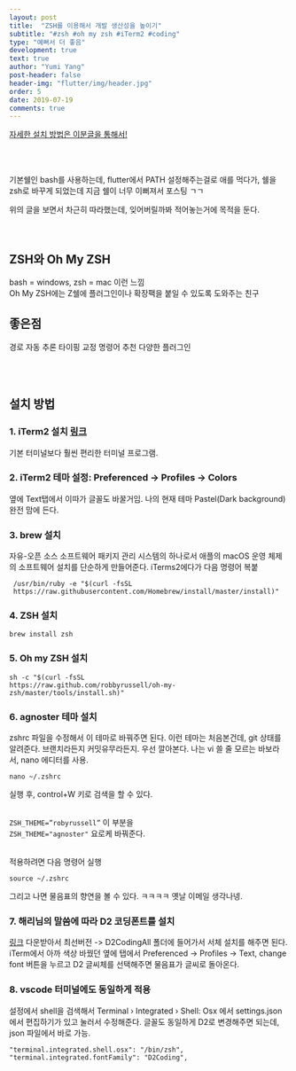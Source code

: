 ```yaml
---
layout: post
title:  "ZSH를 이용해서 개발 생산성을 높이기"
subtitle: "#zsh #oh my zsh #iTerm2 #coding"
type: "예뻐서 더 좋음"
development: true
text: true
author: "Yumi Yang"
post-header: false
header-img: "flutter/img/header.jpg"
order: 5
date: 2019-07-19
comments: true
---
```



[자세한 설치 방법은 이분글을 통해서!](https://medium.com/harrythegreat/oh-my-zsh-iterm2%EB%A1%9C-%ED%84%B0%EB%AF%B8%EB%84%90%EC%9D%84-%EB%8D%94-%EA%B0%95%EB%A0%A5%ED%95%98%EA%B2%8C-a105f2c01bec)

<br/><br/>

기본쉘인 bash를 사용하는데, flutter에서 PATH 설정해주는걸로 애를 먹다가, 쉘을 zsh로 바꾸게 되었는데 지금 쉘이 너무 이뻐져서 포스팅 ㄱㄱ

위의 글을 보면서 차근히 따라했는데, 잊어버릴까봐 적어놓는거에 목적을 둔다.
<br/><br/><br/>


## ZSH와 Oh My ZSH
bash = windows, zsh = mac 이런 느낌<br/>
Oh My ZSH에는 Z쉘에 플러그인이나 확장팩을 붙일 수 있도록 도와주는 친구

## 좋은점
경로 자동 추론
타이핑 교정
명령어 추천
다양한 플러그인

<br/><br/>

## 설치 방법

### 1. iTerm2 설치 [링크](https://www.iterm2.com/?source=post_page---------------------------)
기본 터미널보다 훨씬 편리한 터미널 프로그램.

### 2. iTerm2 테마 설정: Preferenced -> Profiles ->  Colors
옆에 Text탭에서 이따가 글꼴도 바꿀거임.
나의 현재 테마 Pastel(Dark background) 완전 맘에 든다.

### 3. brew 설치 
자유-오픈 소스 소프트웨어 패키지 관리 시스템의 하나로서 애플의 macOS 운영 체제의 소프트웨어 설치를 단순하게 만들어준다.
iTerms2에다가 다음 명령어 복붙

```
 /usr/bin/ruby -e "$(curl -fsSL 
 https://raw.githubusercontent.com/Homebrew/install/master/install)" 
 ```

### 4. ZSH 설치
```
brew install zsh
```

### 5. Oh my ZSH 설치
```
sh -c "$(curl -fsSL 
https://raw.github.com/robbyrussell/oh-my-zsh/master/tools/install.sh)"
```

### 6. agnoster 테마 설치

zshrc 파일을 수정해서 이 테마로 바꿔주면 된다. 이런 테마는 처음본건데, git 상태를 알려준다. 브랜치라든지 커밋유무라든지. 우선 깔아본다.
나는 vi 쓸 줄 모르는 바보라서, nano 에디터를 사용.
``` 
nano ~/.zshrc
```
실행 후, control+W 키로 검색을 할 수 있다. <br/><br/>

`ZSH_THEME=”robyrussell”` 이 부분을<br/>
`ZSH_THEME="agnoster"` 요로케 바꿔준다.
<br/><br/>

적용하려면 다음 명령어 실행
```
source ~/.zshrc
```

그리고 나면 물음표의 향연을 볼 수 있다. ㅋㅋㅋㅋ 옛날 이메일 생각나넹.
<br/>
### 7. 해리님의 말씀에 따라 D2 코딩폰트를 설치
[링크](https://github.com/naver/d2codingfont) 다운받아서 최선버전 -> D2CodingAll 폴더에 들어가서 서체 설치를 해주면 된다.
iTerm에서 아까 색상 바꿨던 옆에 탭에서 Preferenced -> Profiles ->  Text, change font 버튼을 누르고 D2 글씨체를 선택해주면 물음표가 글씨로 돌아온다.


### 8. vscode 터미널에도 동일하게 적용
설정에서 shell을 검색해서 
Terminal › Integrated › Shell: Osx 에서 settings.json에서 편집하기가 있고 눌러서 수정해준다.
글꼴도 동일하게 D2로 변경해주면 되는데, json 파일에서 바로 가능.
```
"terminal.integrated.shell.osx": "/bin/zsh",
"terminal.integrated.fontFamily": "D2Coding",
```

<br/>